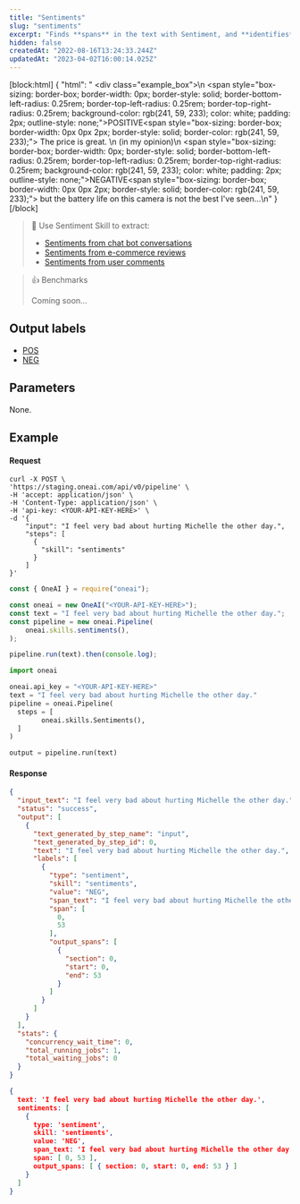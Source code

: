 ```yaml
---
title: "Sentiments"
slug: "sentiments"
excerpt: "Finds **spans** in the text with Sentiment, and **identifies** the Sentiment (Positive/Negative)."
hidden: false
createdAt: "2022-08-16T13:24:33.244Z"
updatedAt: "2023-04-02T16:00:14.025Z"
---
```

[block:html]
{
  "html": "  <div class=\"example_box\">\n    <span style=\"box-sizing: border-box; border-width: 0px; border-style: solid; border-bottom-left-radius: 0.25rem; border-top-left-radius: 0.25rem; border-top-right-radius: 0.25rem; background-color: rgb(241, 59, 233); color: white; padding: 2px; outline-style: none;\">POSITIVE</span><span style=\"box-sizing: border-box; border-width: 0px 0px 2px; border-style: solid; border-color: rgb(241, 59, 233);\"> The price is great.</span> \n    (in my opinion)\n    <span style=\"box-sizing: border-box; border-width: 0px; border-style: solid; border-bottom-left-radius: 0.25rem; border-top-left-radius: 0.25rem; border-top-right-radius: 0.25rem; background-color: rgb(241, 59, 233); color: white; padding: 2px; outline-style: none;\">NEGATIVE</span><span style=\"box-sizing: border-box; border-width: 0px 0px 2px; border-style: solid; border-color: rgb(241, 59, 233);\"> but the battery life on this camera is not the best I've seen...</span>\n</div>"
}
[/block]



> 📘 Use Sentiment Skill to extract:
> 
> - [Sentiments from chat bot conversations](https://studio.oneai.com/?pipeline=mnqu4U)
> - [Sentiments from e-commerce reviews](https://studio.oneai.com/?pipeline=vWQyml)
> - [Sentiments from user comments](https://studio.oneai.com/?pipeline=tMnZmQ)

> 👍 Benchmarks
> 
> Coming soon...

## Output labels

- [POS](doc:pos-label) 
- [NEG](doc:neg-label) 

## Parameters

None.

## Example

#### Request

```curl
curl -X POST \
'https://staging.oneai.com/api/v0/pipeline' \
-H 'accept: application/json' \
-H 'Content-Type: application/json' \
-H 'api-key: <YOUR-API-KEY-HERE>' \
-d '{
    "input": "I feel very bad about hurting Michelle the other day.",
    "steps": [
      {
        "skill": "sentiments"
      }   
    ]
}'
```
```javascript Node.js
const { OneAI } = require("oneai");

const oneai = new OneAI("<YOUR-API-KEY-HERE>");
const text = "I feel very bad about hurting Michelle the other day.";
const pipeline = new oneai.Pipeline(
	oneai.skills.sentiments(),
);

pipeline.run(text).then(console.log);
```
```python
import oneai

oneai.api_key = "<YOUR-API-KEY-HERE>"
text = "I feel very bad about hurting Michelle the other day."
pipeline = oneai.Pipeline(
  steps = [
		oneai.skills.Sentiments(),
  ]
)

output = pipeline.run(text)
```



#### Response

```json API Response
{
  "input_text": "I feel very bad about hurting Michelle the other day.",
  "status": "success",
  "output": [
    {
      "text_generated_by_step_name": "input",
      "text_generated_by_step_id": 0,
      "text": "I feel very bad about hurting Michelle the other day.",
      "labels": [
        {
          "type": "sentiment",
          "skill": "sentiments",
          "value": "NEG",
          "span_text": "I feel very bad about hurting Michelle the other day.",
          "span": [
            0,
            53
          ],
          "output_spans": [
            {
              "section": 0,
              "start": 0,
              "end": 53
            }
          ]
        }
      ]
    }
  ],
  "stats": {
    "concurrency_wait_time": 0,
    "total_running_jobs": 1,
    "total_waiting_jobs": 0
  }
}
```
```json SDKs Response
{
  text: 'I feel very bad about hurting Michelle the other day.',
  sentiments: [
    {
      type: 'sentiment',
      skill: 'sentiments',
      value: 'NEG',
      span_text: 'I feel very bad about hurting Michelle the other day.',
      span: [ 0, 53 ],
      output_spans: [ { section: 0, start: 0, end: 53 } ]
    }
  ]
}
```